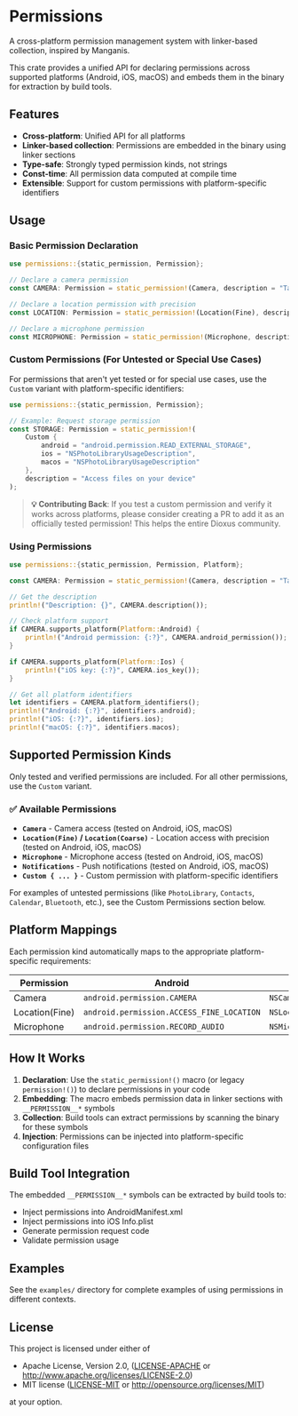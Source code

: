# Permissions

A cross-platform permission management system with linker-based collection, inspired by Manganis.

This crate provides a unified API for declaring permissions across supported platforms (Android, iOS, macOS) and embeds them in the binary for extraction by build tools.

## Features

- **Cross-platform**: Unified API for all platforms
- **Linker-based collection**: Permissions are embedded in the binary using linker sections
- **Type-safe**: Strongly typed permission kinds, not strings
- **Const-time**: All permission data computed at compile time
- **Extensible**: Support for custom permissions with platform-specific identifiers

## Usage

### Basic Permission Declaration

```rust
use permissions::{static_permission, Permission};

// Declare a camera permission
const CAMERA: Permission = static_permission!(Camera, description = "Take photos");

// Declare a location permission with precision
const LOCATION: Permission = static_permission!(Location(Fine), description = "Track your runs");

// Declare a microphone permission
const MICROPHONE: Permission = static_permission!(Microphone, description = "Record audio");
```

### Custom Permissions (For Untested or Special Use Cases)

For permissions that aren't yet tested or for special use cases, use the `Custom` variant 
with platform-specific identifiers:

```rust
use permissions::{static_permission, Permission};

// Example: Request storage permission
const STORAGE: Permission = static_permission!(
    Custom { 
        android = "android.permission.READ_EXTERNAL_STORAGE",
        ios = "NSPhotoLibraryUsageDescription",
        macos = "NSPhotoLibraryUsageDescription"
    },
    description = "Access files on your device"
);
```

> **💡 Contributing Back**: If you test a custom permission and verify it works across platforms, 
> please consider creating a PR to add it as an officially tested permission! This helps the 
> entire Dioxus community.

### Using Permissions

```rust
use permissions::{static_permission, Permission, Platform};

const CAMERA: Permission = static_permission!(Camera, description = "Take photos");

// Get the description
println!("Description: {}", CAMERA.description());

// Check platform support
if CAMERA.supports_platform(Platform::Android) {
    println!("Android permission: {:?}", CAMERA.android_permission());
}

if CAMERA.supports_platform(Platform::Ios) {
    println!("iOS key: {:?}", CAMERA.ios_key());
}

// Get all platform identifiers
let identifiers = CAMERA.platform_identifiers();
println!("Android: {:?}", identifiers.android);
println!("iOS: {:?}", identifiers.ios);
println!("macOS: {:?}", identifiers.macos);
```

## Supported Permission Kinds

Only tested and verified permissions are included. For all other permissions,
use the `Custom` variant.

### ✅ Available Permissions

- **`Camera`** - Camera access (tested on Android, iOS, macOS)
- **`Location(Fine)` / `Location(Coarse)`** - Location access with precision (tested on Android, iOS, macOS)
- **`Microphone`** - Microphone access (tested on Android, iOS, macOS)
- **`Notifications`** - Push notifications (tested on Android, iOS, macOS)
- **`Custom { ... }`** - Custom permission with platform-specific identifiers

For examples of untested permissions (like `PhotoLibrary`, `Contacts`, `Calendar`, `Bluetooth`, etc.),
see the Custom Permissions section below.

## Platform Mappings

Each permission kind automatically maps to the appropriate platform-specific requirements:

| Permission | Android | iOS | macOS |
|------------|---------|-----|-------|
| Camera | `android.permission.CAMERA` | `NSCameraUsageDescription` | `NSCameraUsageDescription` |
| Location(Fine) | `android.permission.ACCESS_FINE_LOCATION` | `NSLocationAlwaysAndWhenInUseUsageDescription` | `NSLocationUsageDescription` |
| Microphone | `android.permission.RECORD_AUDIO` | `NSMicrophoneUsageDescription` | `NSMicrophoneUsageDescription` |

## How It Works

1. **Declaration**: Use the `static_permission!()` macro (or legacy `permission!()`) to declare permissions in your code
2. **Embedding**: The macro embeds permission data in linker sections with `__PERMISSION__*` symbols
3. **Collection**: Build tools can extract permissions by scanning the binary for these symbols
4. **Injection**: Permissions can be injected into platform-specific configuration files

## Build Tool Integration

The embedded `__PERMISSION__*` symbols can be extracted by build tools to:

- Inject permissions into AndroidManifest.xml
- Inject permissions into iOS Info.plist
- Generate permission request code
- Validate permission usage

## Examples

See the `examples/` directory for complete examples of using permissions in different contexts.

## License

This project is licensed under either of

- Apache License, Version 2.0, ([LICENSE-APACHE](LICENSE-APACHE) or http://www.apache.org/licenses/LICENSE-2.0)
- MIT license ([LICENSE-MIT](LICENSE-MIT) or http://opensource.org/licenses/MIT)

at your option.

